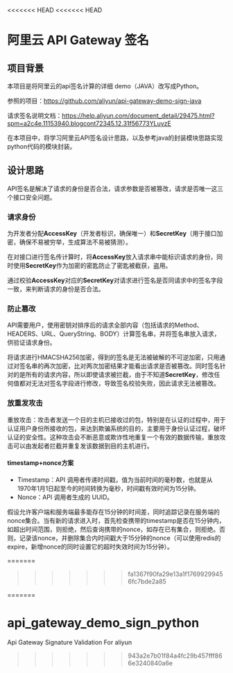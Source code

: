 <<<<<<< HEAD
<<<<<<< HEAD
#              **阿里云 API Gateway 签名**

##  项目背景

本项目是将阿里云的api签名计算的详细 demo（JAVA）改写成Python。

参照的项目：<https://github.com/aliyun/api-gateway-demo-sign-java>

请求签名说明文档：https://help.aliyun.com/document_detail/29475.html?spm=a2c4e.11153940.blogcont72345.12.31f56773YLuyzE

在本项目中，将学习阿里云API签名设计思路，以及参考java的封装模块思路实现python代码的模块封装。



## 设计思路

API签名是解决了请求的身份是否合法，请求参数是否被篡改，请求是否唯一这三个接口安全问题。

### 请求身份

为开发者分配**AccessKey**（开发者标识，确保唯一）和**SecretKey**（用于接口加密，确保不易被穷举，生成算法不易被猜测）。

在对接口进行签名传计算时，将**AccessKey**放入请求串中能标识请求的身份，同时使用**SecretKey**作为加密的密匙防止了密匙被截获，盗用。

通过校验**AccessKey**对应的**SecretKey**对请求进行签名是否同请求中的签名字段一致，来判断请求的身份是否合法。

###  防止篡改

API需要用户，使用密钥对排序后的请求全部内容（包括请求的Method、HEADERS、URL、QueryString、BODY）计算签名串，并将签名串放入请求，供验证请求身份。

将请求进行HMACSHA256加密，得到的签名是无法被破解的不可逆加密，只用通过对签名串的再次加密，比对两次加密结果才能看出请求是否被篡改。同时签名针对的是所有的请求内容，所以即使请求被拦截，由于不知道**SecretKey**，修改任何值都对无法对签名字段进行修改，导致签名校验失败，因此请求无法被篡改。

### 放重发攻击

重放攻击：攻击者发送一个目的主机已接收过的包，特别是在认证的过程中，用于认证用户身份所接收的包，来达到欺骗系统的目的，主要用于身份认证过程，破坏认证的安全性。这种攻击会不断恶意或欺诈性地重复一个有效的数据传输，重放攻击可以由发起者拦截并重复发该数据到目的主机进行。

#### timestamp+nonce方案

- Timestamp：API 调用者传递时间戳，值为当前时间的毫秒数，也就是从1970年1月1日起至今的时间转换为毫秒，时间戳有效时间为15分钟。
- Nonce：API 调用者生成的 UUID。

假设允许客户端和服务端最多能存在15分钟的时间差，同时追踪记录在服务端的nonce集合。当有新的请求进入时，首先检查携带的timestamp是否在15分钟内，如超出时间范围，则拒绝，然后查询携带的nonce，如存在已有集合，则拒绝。否则，记录该nonce，并删除集合内时间戳大于15分钟的nonce（可以使用redis的expire，新增nonce的同时设置它的超时失效时间为15分钟）。










=======
>>>>>>> fa1367f90fa29e13a1f17699299456fc7bde2a85

=======
# api_gateway_demo_sign_python
Api Gateway Signature Validation For aliyun
>>>>>>> 943a2e7b01f84a4fc29b457fff866e3240840a6e
